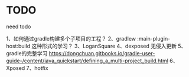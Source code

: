 # TODO
need todo

1、如何通过gradle构建多个子项目的工程？
2、gradlew :main-plugin-host:build 这种形式的学习？
3、LoganSquare
4、dexposed 无侵入更新
5、gradle的完整学习  https://dongchuan.gitbooks.io/gradle-user-guide-/content/java_quickstart/defining_a_multi-project_build.html
6、Xposed
7、hotfix
